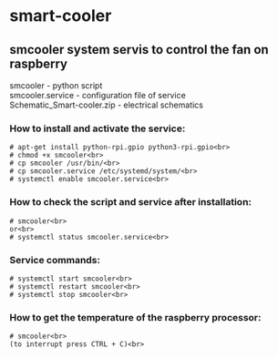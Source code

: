 # smart-cooler
smcooler system servis to control the fan on raspberry
---
smcooler - python script<br>
smcooler.service - configuration file of service<br>
Schematic_Smart-cooler.zip - electrical schematics<br>

### How to install and activate the service:<br>
    # apt-get install python-rpi.gpio python3-rpi.gpio<br>
    # chmod +x smcooler<br>
    # cp smcooler /usr/bin/<br>
    # cp smcooler.service /etc/systemd/system/<br>
    # systemctl enable smcooler.service<br>

### How to check the script and service after installation:<br>
    # smcooler<br>
    or<br>
    # systemctl status smcooler.service<br>

### Service commands:<br>
    # systemctl start smcooler<br>
    # systemctl restart smcooler<br>
    # systemctl stop smcooler<br>

### How to get the temperature of the raspberry processor:<br>
    # smcooler<br>
    (to interrupt press CTRL + C)<br>
